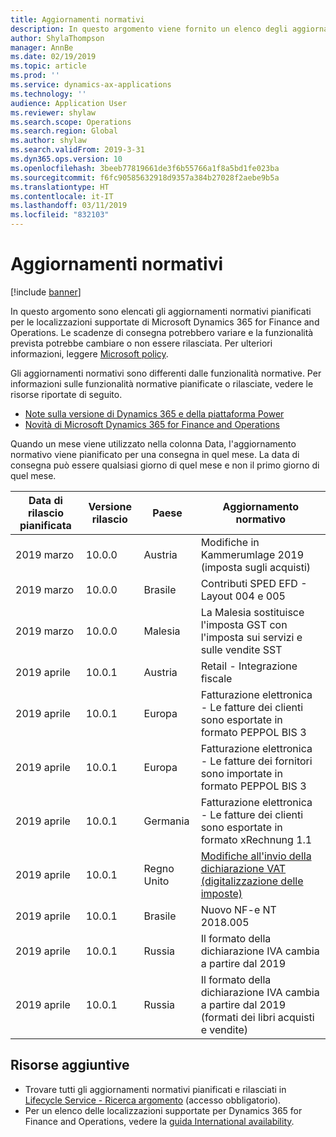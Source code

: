 ```yaml
---
title: Aggiornamenti normativi
description: In questo argomento viene fornito un elenco degli aggiornamenti normativi pianificati e rilasciati per Microsoft Dynamics 365 for Finance and Operations.
author: ShylaThompson
manager: AnnBe
ms.date: 02/19/2019
ms.topic: article
ms.prod: ''
ms.service: dynamics-ax-applications
ms.technology: ''
audience: Application User
ms.reviewer: shylaw
ms.search.scope: Operations
ms.search.region: Global
ms.author: shylaw
ms.search.validFrom: 2019-3-31
ms.dyn365.ops.version: 10
ms.openlocfilehash: 3beeb77819661de3f6b55766a1f8a5bd1fe023ba
ms.sourcegitcommit: f6fc90585632918d9357a384b27028f2aebe9b5a
ms.translationtype: HT
ms.contentlocale: it-IT
ms.lasthandoff: 03/11/2019
ms.locfileid: "832103"
---
```

# <a name="regulatory-updates"></a>Aggiornamenti normativi

[!include [banner](../includes/banner.md)]

In questo argomento sono elencati gli aggiornamenti normativi pianificati per le localizzazioni supportate di Microsoft Dynamics 365 for Finance and Operations. Le scadenze di consegna potrebbero variare e la funzionalità prevista potrebbe cambiare o non essere rilasciata. Per ulteriori informazioni, leggere [Microsoft policy](https://go.microsoft.com/fwlink/p/?linkid=2007332). 

Gli aggiornamenti normativi sono differenti dalle funzionalità normative. Per informazioni sulle funzionalità normative pianificate o rilasciate, vedere le risorse riportate di seguito.

- [Note sulla versione di Dynamics 365 e della piattaforma Power](https://docs.microsoft.com/business-applications-release-notes/index)
- [Novità di Microsoft Dynamics 365 for Finance and Operations](../../fin-and-ops/get-started/whats-new-changed.md)

Quando un mese viene utilizzato nella colonna Data, l'aggiornamento normativo viene pianificato per una consegna in quel mese. La data di consegna può essere qualsiasi giorno di quel mese e non il primo giorno di quel mese.

|Data di rilascio pianificata|Versione rilascio|Paese|Aggiornamento normativo|
|--------------------|---------------|-------|-------|
|      2019 marzo          |   10.0.0      | Austria      |   Modifiche in Kammerumlage 2019 (imposta sugli acquisti)    |
|      2019 marzo          |   10.0.0      |   Brasile    |     Contributi SPED EFD - Layout 004 e 005  |
|      2019 marzo          |   10.0.0      |    Malesia     |La Malesia sostituisce l'imposta GST con l'imposta sui servizi e sulle vendite SST        |
|      2019 aprile          |   10.0.1      |    Austria     |Retail - Integrazione fiscale         |
|      2019 aprile          |   10.0.1      |    Europa     |Fatturazione elettronica - Le fatture dei clienti sono esportate in formato PEPPOL BIS 3         |
|      2019 aprile          |   10.0.1      |    Europa     |Fatturazione elettronica - Le fatture dei fornitori sono importate in formato PEPPOL BIS 3         |
|      2019 aprile          |   10.0.1      |   Germania     |Fatturazione elettronica - Le fatture dei clienti sono esportate in formato xRechnung 1.1         |
|      2019 aprile          |   10.0.1      |    Regno Unito     |[Modifiche all'invio della dichiarazione VAT (digitalizzazione delle imposte)](emea-gbr-mtd-vat-integration.md)    |    
|      2019 aprile          |   10.0.1      |    Brasile     |Nuovo NF-e NT 2018.005         |
|      2019 aprile          |   10.0.1      |    Russia     |Il formato della dichiarazione IVA cambia a partire dal 2019         |
|      2019 aprile          |   10.0.1      |    Russia     |Il formato della dichiarazione IVA cambia a partire dal 2019 (formati dei libri acquisti e vendite)  |

## <a name="additional-resources"></a>Risorse aggiuntive
- Trovare tutti gli aggiornamenti normativi pianificati e rilasciati in [Lifecycle Service - Ricerca argomento](https://lcs.dynamics.com/Logon/Index) (accesso obbligatorio).
- Per un elenco delle localizzazioni supportate per Dynamics 365 for Finance and Operations, vedere la [guida International availability](https://aka.ms/dynamics_365_international_availability_deck).

